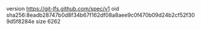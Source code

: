 version https://git-lfs.github.com/spec/v1
oid sha256:8eadb28747b0d8f34b67f162df08a8aee9c0f470b09d24b2cf52f309d5f8284e
size 6262
